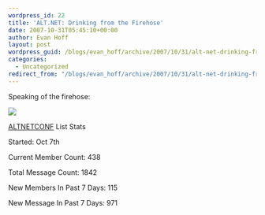 ```yaml
---
wordpress_id: 22
title: 'ALT.NET: Drinking from the Firehose'
date: 2007-10-31T05:45:10+00:00
author: Evan Hoff
layout: post
wordpress_guid: /blogs/evan_hoff/archive/2007/10/31/alt-net-drinking-from-the-firehose.aspx
categories:
  - Uncategorized
redirect_from: "/blogs/evan_hoff/archive/2007/10/31/alt-net-drinking-from-the-firehose.aspx/"
---
```

Speaking of the firehose:

 ![](http://www.logos.com/media/blog/firehose_kids.jpg)

<a href="http://tech.groups.yahoo.com/group/altnetconf/" target="_blank">ALTNETCONF</a> List Stats

Started: Oct 7th

Current&nbsp;Member Count: 438

Total Message Count: 1842

New Members In Past 7 Days: 115

New Message In Past&nbsp;7 Days: 971